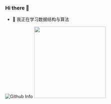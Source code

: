 ### Hi there 👋

- 🌱 我正在学习数据结构与算法

![Github Info](https://github-readme-stats.vercel.app/api?username=hjj5258&show_icons=true&title_color=fff&icon_color=79ff97&text_color=9f9f9f&bg_color=151515)
<img alt="" height='230' src="https://github-readme-stats.vercel.app/api/top-langs/?username=hjj5258">
